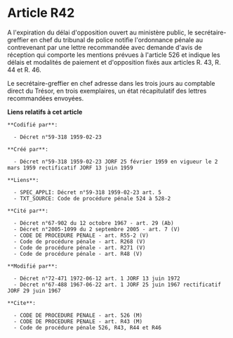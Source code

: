 # Article R42

A l'expiration du délai d'opposition ouvert au ministère public, le secrétaire-greffier en chef du tribunal de police notifie
l'ordonnance pénale au contrevenant par une lettre recommandée avec demande d'avis de réception qui comporte les mentions
prévues à l'article 526 et indique les délais et modalités de paiement et d'opposition fixés aux articles R. 43, R. 44 et R.
46.

Le secrétaire-greffier en chef adresse dans les trois jours au comptable direct du Trésor, en trois exemplaires, un état
récapitulatif des lettres recommandées envoyées.

**Liens relatifs à cet article**

	**Codifié par**:

	  - Décret n°59-318 1959-02-23

	**Créé par**:

	  - Décret n°59-318 1959-02-23 JORF 25 février 1959 en vigueur le 2 mars 1959 rectificatif JORF 13 juin 1959

	**Liens**:

	  - SPEC_APPLI: Décret n°59-318 1959-02-23 art. 5
	  - TXT_SOURCE: Code de procédure pénale 524 à 528-2

	**Cité par**:

	  - Décret n°67-902 du 12 octobre 1967 - art. 29 (Ab)
	  - Décret n°2005-1099 du 2 septembre 2005 - art. 7 (V)
	  - CODE DE PROCEDURE PENALE - art. R55-2 (V)
	  - Code de procédure pénale - art. R268 (V)
	  - Code de procédure pénale - art. R271 (V)
	  - Code de procédure pénale - art. R48 (V)

	**Modifié par**:

	  - Décret n°72-471 1972-06-12 art. 1 JORF 13 juin 1972
	  - Décret n°67-488 1967-06-22 art. 1 JORF 25 juin 1967 rectificatif JORF 29 juin 1967

	**Cite**:

	  - CODE DE PROCEDURE PENALE - art. 526 (M)
	  - CODE DE PROCEDURE PENALE - art. R43 (M)
	  - Code de procédure pénale 526, R43, R44 et R46
